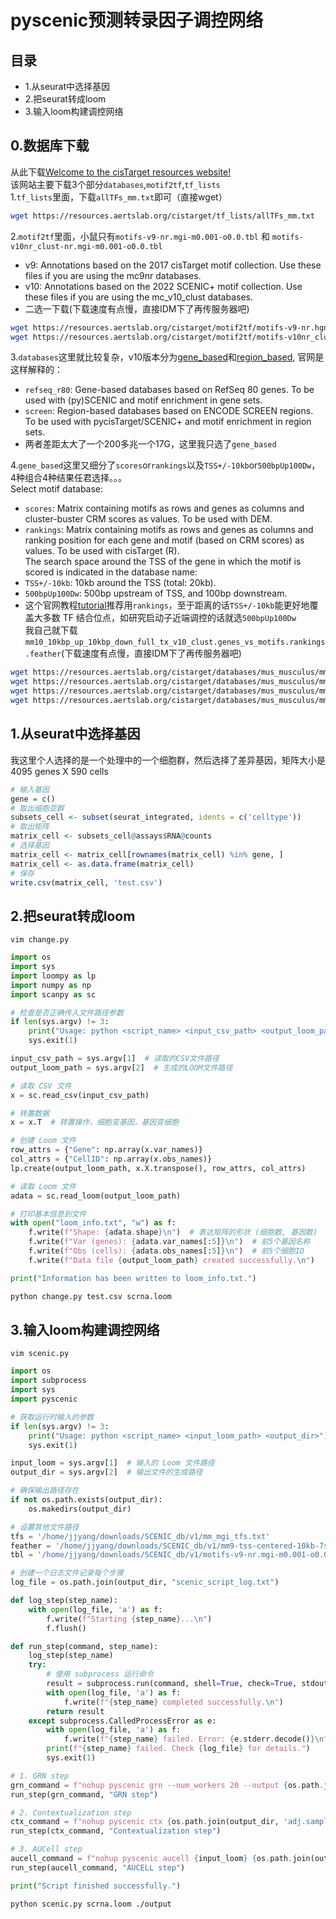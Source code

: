 # pyscenic预测转录因子调控网络
## 目录 ####
- 1.从seurat中选择基因
- 2.把seurat转成loom
- 3.输入loom构建调控网络

## 0.数据库下载 ####
从此下载[Welcome to the cisTarget resources website!](https://resources.aertslab.org/cistarget/)    
该网站主要下载3个部分`databases`,`motif2tf`,`tf_lists`    
1.`tf_lists`里面，下载`allTFs_mm.txt`即可（直接wget）    
```bash
wget https://resources.aertslab.org/cistarget/tf_lists/allTFs_mm.txt
```

2.`motif2tf`里面，小鼠只有`motifs-v9-nr.mgi-m0.001-o0.0.tbl` 和 `motifs-v10nr_clust-nr.mgi-m0.001-o0.0.tbl`    
- v9: Annotations based on the 2017 cisTarget motif collection. Use these files if you are using the mc9nr databases.    
- v10: Annotations based on the 2022 SCENIC+ motif collection. Use these files if you are using the mc_v10_clust databases.
- 二选一下载(下载速度有点慢，直接IDM下了再传服务器吧)    
```bash
wget https://resources.aertslab.org/cistarget/motif2tf/motifs-v9-nr.hgnc-m0.001-o0.0.tbl
wget https://resources.aertslab.org/cistarget/motif2tf/motifs-v10nr_clust-nr.mgi-m0.001-o0.0.tbl
```

3.`databases`这里就比较复杂，v10版本分为[gene_based](https://resources.aertslab.org/cistarget/databases/mus_musculus/mm10/refseq_r80/mc_v10_clust/gene_based/)和[region_based](https://resources.aertslab.org/cistarget/databases/mus_musculus/mm10/screen/mc_v10_clust/region_based/), 官网是这样解释的：    
- `refseq_r80`: Gene-based databases based on RefSeq 80 genes. To be used with (py)SCENIC and motif enrichment in gene sets.    
- `screen`: Region-based databases based on ENCODE SCREEN regions. To be used with pycisTarget/SCENIC+ and motif enrichment in region sets.    
- 两者差距太大了一个200多兆一个17G，这里我只选了`gene_based`
 
4.`gene_based`这里又细分了`scores`or`rankings`以及`TSS+/-10kb`or`500bpUp100Dw`，4种组合4种结果任君选择。。。    
Select motif database:    
- `scores`: Matrix containing motifs as rows and genes as columns and cluster-buster CRM scores as values. To be used with DEM.    
- `rankings`: Matrix containing motifs as rows and genes as columns and ranking position for each gene and motif (based on CRM scores) as values. To be used with cisTarget (R).    
The search space around the TSS of the gene in which the motif is scored is indicated in the database name:    
- `TSS+/-10kb`: 10kb around the TSS (total: 20kb).    
- `500bpUp100Dw`: 500bp upstream of TSS, and 100bp downstream.
- 这个官网教程[tutorial](https://pyscenic.readthedocs.io/en/latest/tutorial.html)推荐用`rankings`，至于距离的话`TSS+/-10kb`能更好地覆盖大多数 TF 结合位点，如研究启动子近端调控的话就选`500bpUp100Dw`    
我自己就下载`mm10_10kbp_up_10kbp_down_full_tx_v10_clust.genes_vs_motifs.rankings.feather`(下载速度有点慢，直接IDM下了再传服务器吧)    
```bash
wget https://resources.aertslab.org/cistarget/databases/mus_musculus/mm10/refseq_r80/mc_v10_clust/gene_based/mm10_10kbp_up_10kbp_down_full_tx_v10_clust.genes_vs_motifs.rankings.feather
wget https://resources.aertslab.org/cistarget/databases/mus_musculus/mm10/refseq_r80/mc_v10_clust/gene_based/mm10_10kbp_up_10kbp_down_full_tx_v10_clust.genes_vs_motifs.scores.feather
wget https://resources.aertslab.org/cistarget/databases/mus_musculus/mm10/refseq_r80/mc_v10_clust/gene_based/mm10_500bp_up_100bp_down_full_tx_v10_clust.genes_vs_motifs.rankings.feather
wget https://resources.aertslab.org/cistarget/databases/mus_musculus/mm10/refseq_r80/mc_v10_clust/gene_based/mm10_500bp_up_100bp_down_full_tx_v10_clust.genes_vs_motifs.scores.feather
```

## 1.从seurat中选择基因 ####
我这里个人选择的是一个处理中的一个细胞群，然后选择了差异基因，矩阵大小是4095 genes X 590 cells
```r
# 输入基因
gene = c()
# 取出细胞亚群
subsets_cell <- subset(seurat_integrated, idents = c('celltype'))
# 取出矩阵
matrix_cell <- subsets_cell@assays$RNA@counts
# 选择基因
matrix_cell <- matrix_cell[rownames(matrix_cell) %in% gene, ]
matrix_cell <- as.data.frame(matrix_cell)
# 保存
write.csv(matrix_cell, 'test.csv')
```
## 2.把seurat转成loom ####
```
vim change.py
```
```python
import os
import sys
import loompy as lp
import numpy as np
import scanpy as sc

# 检查是否正确传入文件路径参数
if len(sys.argv) != 3:
    print("Usage: python <script_name> <input_csv_path> <output_loom_path>")
    sys.exit(1)

input_csv_path = sys.argv[1]  # 读取的CSV文件路径
output_loom_path = sys.argv[2]  # 生成的LOOM文件路径

# 读取 CSV 文件
x = sc.read_csv(input_csv_path)

# 转置数据
x = x.T  # 转置操作，细胞变基因，基因变细胞

# 创建 Loom 文件
row_attrs = {"Gene": np.array(x.var_names)}
col_attrs = {"CellID": np.array(x.obs_names)}
lp.create(output_loom_path, x.X.transpose(), row_attrs, col_attrs)

# 读取 Loom 文件
adata = sc.read_loom(output_loom_path)

# 打印基本信息到文件
with open("loom_info.txt", "w") as f:
    f.write(f"Shape: {adata.shape}\n")  # 表达矩阵的形状 (细胞数, 基因数)
    f.write(f"Var (genes): {adata.var_names[:5]}\n")  # 前5个基因名称
    f.write(f"Obs (cells): {adata.obs_names[:5]}\n")  # 前5个细胞ID
    f.write(f"Data file {output_loom_path} created successfully.\n")

print("Information has been written to loom_info.txt.")
```
```bash
python change.py test.csv scrna.loom
```
## 3.输入loom构建调控网络 ####
```
vim scenic.py
```
```python
import os
import subprocess
import sys
import pyscenic

# 获取运行时输入的参数
if len(sys.argv) != 3:
    print("Usage: python <script_name> <input_loom_path> <output_dir>")
    sys.exit(1)

input_loom = sys.argv[1]  # 输入的 Loom 文件路径
output_dir = sys.argv[2]  # 输出文件的生成路径

# 确保输出路径存在
if not os.path.exists(output_dir):
    os.makedirs(output_dir)

# 设置其他文件路径
tfs = '/home/jjyang/downloads/SCENIC_db/v1/mm_mgi_tfs.txt'
feather = '/home/jjyang/downloads/SCENIC_db/v1/mm9-tss-centered-10kb-7species.mc9nr.feather'
tbl = '/home/jjyang/downloads/SCENIC_db/v1/motifs-v9-nr.mgi-m0.001-o0.0.tbl'

# 创建一个日志文件记录每个步骤
log_file = os.path.join(output_dir, "scenic_script_log.txt")

def log_step(step_name):
    with open(log_file, 'a') as f:
        f.write(f"Starting {step_name}...\n")
        f.flush()

def run_step(command, step_name):
    log_step(step_name)
    try:
        # 使用 subprocess 运行命令
        result = subprocess.run(command, shell=True, check=True, stdout=subprocess.PIPE, stderr=subprocess.PIPE)
        with open(log_file, 'a') as f:
            f.write(f"{step_name} completed successfully.\n")
        return result
    except subprocess.CalledProcessError as e:
        with open(log_file, 'a') as f:
            f.write(f"{step_name} failed. Error: {e.stderr.decode()}\n")
        print(f"{step_name} failed. Check {log_file} for details.")
        sys.exit(1)

# 1. GRN step
grn_command = f"nohup pyscenic grn --num_workers 20 --output {os.path.join(output_dir, 'adj.sample.tsv')} --method grnboost2 {input_loom} {tfs} &"
run_step(grn_command, "GRN step")

# 2. Contextualization step
ctx_command = f"nohup pyscenic ctx {os.path.join(output_dir, 'adj.sample.tsv')} {feather} --annotations_fname {tbl} --expression_mtx_fname {input_loom} --mode 'dask_multiprocessing' --output {os.path.join(output_dir, 'reg.csv')} --num_workers 30 --mask_dropouts &"
run_step(ctx_command, "Contextualization step")

# 3. AUCell step
aucell_command = f"nohup pyscenic aucell {input_loom} {os.path.join(output_dir, 'reg.csv')} --output {os.path.join(output_dir, 'out_SCENIC.loom')} --num_workers 3"
run_step(aucell_command, "AUCELL step")

print("Script finished successfully.")
```
```bash
python scenic.py scrna.loom ./output
```


